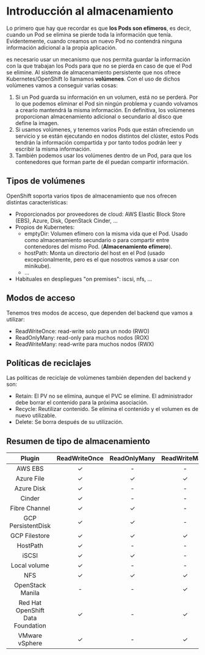 # Introducción al almacenamiento

Lo primero que hay que recordar es que **los Pods son efímeros**, es decir, cuando un Pod se elimina se pierde toda la información que tenía. Evidentemente, cuando creamos un nuevo Pod no contendrá ninguna información adicional a la propia aplicación.

es necesario usar un mecanismo que nos permita guardar la información con la que trabajan los Pods para que no se pierda en caso de que el Pod se elimine. Al sistema de almacenamiento persistente que nos ofrece Kubernetes/OpenShift lo llamamos **volúmenes**. Con el uso de dichos volúmenes vamos a conseguir varias cosas:

1. Si un Pod guarda su información en un volumen, está no se perderá. Por lo que podemos eliminar el Pod sin ningún problema y cuando volvamos a crearlo mantendrá la misma información. En definitiva, los volúmenes proporcionan almacenamiento adicional o secundario al disco que define la imagen.
2. Si usamos volúmenes, y tenemos varios Pods que están ofreciendo un servicio y se están ejecutando en nodos distintos del clúster, estos Pods tendrán la información compartida y por tanto todos podrán leer y escribir la misma información.
3. También podemos usar los volúmenes dentro de un Pod, para que los contenedores que forman parte de él puedan compartir información.

## Tipos de volúmenes 

OpenShift soporta varios tipos de almacenamiento que nos ofrecen distintas características:

* Proporcionados por proveedores de cloud: AWS Elastic Block Store (EBS), Azure, Disk, OpenStack Cinder, ...
* Propios de Kubernetes:
    * emptyDir: Volumen efímero con la misma vida que el Pod. Usado como almacenamiento secundario o para compartir entre contenedores del mismo Pod. (**Almacenamiento efímero**).
    * hostPath: Monta un directorio del host en el Pod (usado excepcionalmente, pero es el que nosotros vamos a usar con minikube).
    * ...
* Habituales en despliegues "on premises": iscsi, nfs, ...

## Modos de acceso

Tenemos tres modos de acceso, que dependen del backend que vamos a utilizar:

* ReadWriteOnce: read-write solo para un nodo (RWO)
* ReadOnlyMany: read-only para muchos nodos (ROX)
* ReadWriteMany: read-write para muchos nodos (RWX)

## Políticas de reciclajes

Las políticas de reciclaje de volúmenes también dependen del backend y son:

* Retain: El PV no se elimina, aunque el PVC se elimine. El administrador debe borrar el contenido para la próxima asociación.
* Recycle: Reutilizar contenido. Se elimina el contenido y el volumen es de nuevo utilizable.
* Delete: Se borra después de su utilización.

## Resumen de tipo de almacenamiento

|Plugin |ReadWriteOnce |ReadOnlyMany| ReadWriteMany|
|:---:|:---:|:---:|:---:|
|AWS EBS| ✓ | - | - |
|Azure File|	✓ |	✓ |	✓ |
|Azure Disk|	✓ | - |	- |
|Cinder |	✓ |	- |	-|
|Fibre Channel | ✓ | ✓ | - |
|GCP PersistentDisk |	✓ |	✓ |	- |
|GCP Filestore |	✓ |	✓ |	✓ |
|HostPath |	✓ |	- |	- |
|iSCSI |	✓ |	✓ |	- |
|Local volume |	✓ |	- |	- |
|NFS |	✓ |	✓ |	✓ |
|OpenStack Manila | - | - | ✓ |
|Red Hat OpenShift Data Foundation | ✓ | - | ✓ |
|VMware vSphere | ✓ | - | ✓ |




